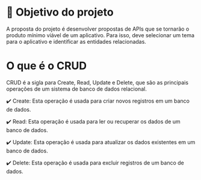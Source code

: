 # 📌 Objetivo do projeto
  A proposta do projeto é desenvolver propostas de APIs que se tornarão o produto mínimo viável de um aplicativo. Para isso, deve selecionar um tema para o aplicativo e identificar as entidades relacionadas.

# O que é o CRUD

CRUD é a sigla para Create, Read, Update e Delete, que são as principais operações de um sistema de banco de dados relacional.

✔️ Create: Esta operação é usada para criar novos registros em um banco de dados.

✔️ Read: Esta operação é usada para ler ou recuperar os dados de um banco de dados.

✔️ Update: Esta operação é usada para atualizar os dados existentes em um banco de dados.

✔️ Delete: Esta operação é usada para excluir registros de um banco de dados.
